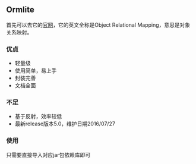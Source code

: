 ## Ormlite 
首先可以去它的[官网](https://www.ormlite.com)，它的英文全称是Object Relational Mapping，意思是对象关系映射。
### 优点
- 轻量级
- 使用简单，易上手
- 封装完善
- 文档全面

### 不足
- 基于反射，效率较低
- 最新release版本5.0，维护日期2016/07/27

### 使用
只需要直接导入对应jar包依赖库即可

